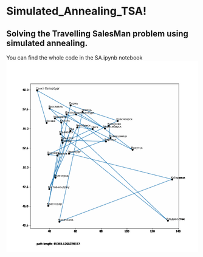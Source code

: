 # Simulated_Annealing_TSA!
## Solving the Travelling SalesMan problem using simulated annealing.
You can find the whole code in the SA.ipynb notebook
![Visualization](https://github.com/kalraUtkarsh/Simulated_Annealing_TSA/blob/main/result.gif)
